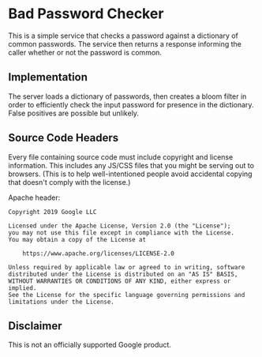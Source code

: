 # Bad Password Checker

This is a simple service that checks a password against a dictionary of common
passwords. The service then returns a response informing the caller whether or
not the password is common.

## Implementation

The server loads a dictionary of passwords, then creates a bloom filter in order
to efficiently check the input password for presence in the dictionary. False
positives are possible but unlikely.

## Source Code Headers

Every file containing source code must include copyright and license
information. This includes any JS/CSS files that you might be serving out to
browsers. (This is to help well-intentioned people avoid accidental copying that
doesn't comply with the license.)

Apache header:

    Copyright 2019 Google LLC

    Licensed under the Apache License, Version 2.0 (the "License");
    you may not use this file except in compliance with the License.
    You may obtain a copy of the License at

        https://www.apache.org/licenses/LICENSE-2.0

    Unless required by applicable law or agreed to in writing, software
    distributed under the License is distributed on an "AS IS" BASIS,
    WITHOUT WARRANTIES OR CONDITIONS OF ANY KIND, either express or implied.
    See the License for the specific language governing permissions and
    limitations under the License.

## Disclaimer

This is not an officially supported Google product.
